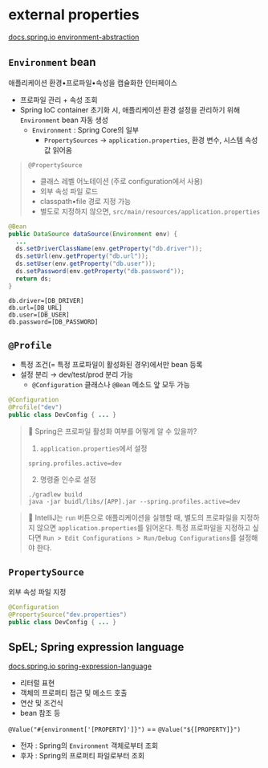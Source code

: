 # external properties

[docs.spring.io environment-abstraction](https://docs.spring.io/spring-framework/reference/core/beans/environment.html)

## `Environment` bean

애플리케이션 환경•프로파일•속성을 캡슐화한 인터페이스
- 프로파일 관리 + 속성 조회
- Spring IoC container 초기화 시, 애플리케이션 환경 설정을 관리하기 위해 `Environment` bean 자동 생성
  - `Environment` : Spring Core의 일부
    - `PropertySources` → `application.properties`, 환경 변수, 시스템 속성 값 읽어옴

> `@PropertySource`
>- 클래스 레벨 어노테이션 (주로 configuration에서 사용)
>- 외부 속성 파일 로드
>- classpath•file 경로 지정 가능
>- 별도로 지정하지 않으면, `src/main/resources/application.properties`

```java
@Bean
public DataSource dataSource(Environment env) {
  ...
  ds.setDriverClassName(env.getProperty("db.driver"));
  ds.setUrl(env.getProperty("db.url"));
  ds.setUser(env.getProperty("db.user"));
  ds.setPassword(env.getProperty("db.password"));
  return ds;
}
```

```properties
db.driver=[DB_DRIVER]
db.url=[DB_URL]
db.user=[DB_USER]
db.password=[DB_PASSWORD]
```

## `@Profile`

- 특정 조건(= 특정 프로파일이 활성화된 경우)에서만 bean 등록
- 설정 분리 → dev/test/prod 분리 가능
  - `@Configuration` 클래스나 `@Bean` 메소드 앞 모두 가능

```java
@Configuration
@Profile("dev")
public class DevConfig { ... }
```

> 🤔 Spring은 프로파일 활성화 여부를 어떻게 알 수 있을까?
>
> 1. `application.properties`에서 설정
> ```properties
> spring.profiles.active=dev
> ```
> 2. 명령줄 인수로 설정
> ```shell
> ./gradlew build
> java -jar buidl/libs/[APP].jar --spring.profiles.active=dev
> ```
 
> 🚨 IntelliJ는 `run` 버튼으로 애플리케이션을 실행할 때, 별도의 프로파일을 지정하지 않으면 `application.properties`를 읽어온다. 특정 프로파일을 지정하고 싶다면 `Run > Edit Configurations > Run/Debug Configurations`를 설정해야 한다.

## `PropertySource`
외부 속성 파일 지정
```java
@Configuration
@PropertySource("dev.properties")
public class DevConfig { ... }
```

## SpEL; Spring expression language

[docs.spring.io spring-expression-language](https://docs.spring.io/spring-framework/reference/core/expressions.html)
- 리터럴 표현
- 객체의 프로퍼티 접근 및 메소드 호출
- 연산 및 조건식
- bean 참조 등

`@Value("#{environment['[PROPERTY]']}")` == `@Value("${[PROPERTY]}")`
- 전자 : Spring의 `Environment` 객체로부터 조회
- 후자 : Spring의 프로퍼티 파일로부터 조회